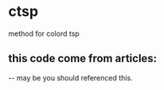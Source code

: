 # ctsp
method for colord tsp

this code come from articles:
--
--
may be you should referenced this.
